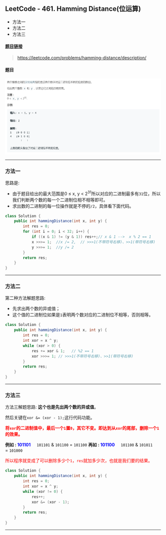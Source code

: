 ﻿## LeetCode - 461. Hamming Distance(位运算)

 - 方法一
 - 方法二
 - 方法三

#### [题目链接](https://leetcode.com/problems/hamming-distance/description/)

> https://leetcode.com/problems/hamming-distance/description/

#### 题目

![在这里插入图片描述](images/461_t.png)



***
### 方法一
思路是: 

 - 由于题目给出的最大范围是0 ≤ x, y < 2<sup>31</sup>所以对应的二进制最多有`31`位，所以我们判断两个数的每一个二进制位相不相等即可。
 - 求出数的二进制的每一位操作就是不停的`/2`，具体看下面代码。

```java
class Solution {
    public int hammingDistance(int x, int y) {
        int res = 0;
        for (int i = 0; i < 32; i++) {
            if ((x & 1) != (y & 1)) res++;// x & 1 -->  x % 2 == 1
            x >>>= 1;  //x /= 2,  // >>>1(不带符号右移)、>>1(带符号右移)
            y >>>= 1;  //y /= 2
        }
        return res;
    }
}
```

***
### 方法二
第二种方法解题思路: 

 - 先求出两个数的异或值；
 - 这个值的二进制位如果是`1`表明两个数对应的二进制位不相等，否则相等。

```java
class Solution {
    public int hammingDistance(int x, int y) {
        int res = 0;
        int xor = x ^ y;
        while (xor > 0) {
            res += xor & 1;   // %2 == 1
            xor >>>= 1; // >>>1(不带符号右移)、>>1(带符号右移)
        }
        return res;
    }
}
```

***
### 方法三
方法三解题思路:  **这个也是先出两个数的异或值**。

然后关键在`xor &= (xor - 1);`这行代码功能。

<font color = red>**将`xor`的二进制值中，最后一个`1`置`0`，其它不变。即达到从`xor`的尾部，删除一个`1`的效果。**</font>

**例如  : <font color = blue>101101</font>** 
  &nbsp;&nbsp;&nbsp; `101101`
 & `101100`
=&nbsp;`101100`
**再如 :<font color = blue> 101100</font>**
  &nbsp;&nbsp;&nbsp;  `101100`
 & `101011`
=&nbsp;`101000`

<font color = red>所以程序就变成了可以删除多少个`1`，`res`就加多少次，也就是我们要的结果。</font>
```java
class Solution {
    public int hammingDistance(int x, int y) {
        int res = 0;
        int xor = x ^ y;
        while (xor != 0) {
            res++;
            xor &= (xor - 1);
        }
        return res;
    }
}
```
***
